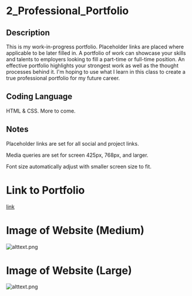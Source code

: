 # 2_Professional_Portfolio

## Description

This is my work-in-progress portfolio.  Placeholder links are placed where applicable to be later filled in.  A portfolio of work can showcase your skills and talents to employers looking to fill a part-time or full-time position. An effective portfolio highlights your strongest work as well as the thought processes behind it.  I'm hoping to use what I learn in this class to create a true professional portfolio for my future career.

## Coding Language
HTML & CSS.  More to come.

## Notes
Placeholder links are set for all social and project links.

Media queries are set for screen 425px, 768px, and larger.

Font size automatically adjust with smaller screen size to fit.

# Link to Portfolio
[link](https://crestatic.github.io/2_Professional_Portfolio/)

# Image of Website (Medium)
![alttext](assets/images/127.0.0.1_5501_index.html%20(M)).png

# Image of Website (Large)
![alttext](assets/images/127.0.0.1_5501_index.html%20(L)).png
